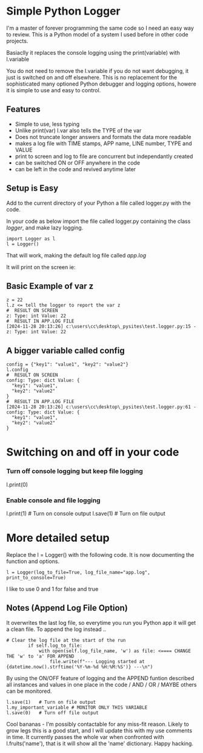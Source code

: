 # Simple Python Logger

I'm a master of forever programming the same code so I need an easy way to review.
This is a Python model of a system I used before in other code projects.

Basiaclly it replaces the console logging using the print(variable) with l.variable

You do not need to remove the l.variable if you do not want debugging, it just is switched on and off elsewhere.
This is no replacement for the sophisticated many optioned Python debugger and logging options, howere it is simple to use and easy to control.

## Features
- Simple to use, less typing
- Unlike print(var) l.var also tells the TYPE of the var
- Does not truncate longer answers and formats the data more readable
- makes a log file with TIME stamps, APP name, LINE number, TYPE and VALUE
- print to screen and log to file are concurrent but independantly created
- can be switched ON or OFF anywhere in the code
- can be left in the code and revived anytime later 

## Setup is Easy

Add to the current directory of your Python a file called logger.py with the code.

In your code as below import the file called logger.py containing the class _logger_, and make lazy logging.

~~~
import Logger as l
l = Logger()
~~~

That will work, making the default log file called _app.log_

It will print on the screen ie:

## Basic Example of var z
~~~
z = 22
l.z <= tell the logger to report the var z
#  RESULT ON SCREEN
z: Type: int Value: 22
#  RESULT IN APP.LOG FILE
[2024-11-28 20:13:26] c:\users\cc\desktop\_pysites\test.logger.py:15 - z: Type: int Value: 22
~~~
## A bigger variable called config
~~~
config = {"key1": "value1", "key2": "value2"}
l.config
#  RESULT ON SCREEN
config: Type: dict Value: {
  "key1": "value1",
  "key2": "value2"
}
#  RESULT IN APP.LOG FILE
[2024-11-28 20:13:26] c:\users\cc\desktop\_pysites\test.logger.py:61 - config: Type: dict Value: {
  "key1": "value1",
  "key2": "value2"
}
~~~

# Switching on and off in your code

### Turn off console logging but keep file logging
l.print(0)

### Enable console and file logging
l.print(1)  # Turn on console output
l.save(1)   # Turn on file output

# More detailed setup
Replace the l = Logger() with the following code.  It is now documenting the function and options.
~~~
l = Logger(log_to_file=True, log_file_name="app.log", print_to_console=True)
~~~
I like to use 0 and 1 for false and true

## Notes (Append Log File Option)
It overwrites the last log file, so everytime you run you Python app it will get a clean file. To append the log instead ..
~~~
# Clear the log file at the start of the run
        if self.log_to_file:
            with open(self.log_file_name, 'w') as file: <==== CHANGE THE 'w' to 'a' FOR APPEND
                file.write(f"--- Logging started at {datetime.now().strftime('%Y-%m-%d %H:%M:%S')} ---\n")
~~~

By using the ON/OFF feature of logging and the APPEND funtion described all instances and values in one place in the code / AND / OR / MAYBE others can be monitored.

~~~
l.save(1)   # Turn on file output
l.my_important_variable # MONITOR ONLY THIS VARIABLE
l.save(0)   # Turn off file output
~~~

Cool bananas - I'm possibly contactable for any miss-fit reason.
Likely to grow legs this is a good start, and I will update this with my use comments in time.
It currently passes the whole var when confronted with l.fruits('name'), that is it will show all the 'name' dictionary.
Happy hacking.








